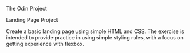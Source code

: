 The Odin Project

Landing Page Project

Create a basic landing page using simple HTML and CSS. The exercise is intended to provide practice in using simple styling rules, with a focus on getting experience with flexbox.
